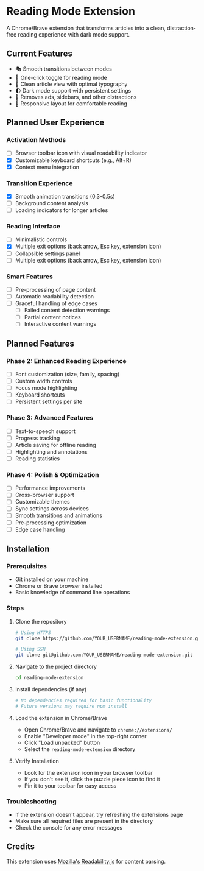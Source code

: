 # Reading Mode Extension

A Chrome/Brave extension that transforms articles into a clean, distraction-free reading experience with dark mode support.

## Current Features

- 🎭 Smooth transitions between modes
- 🔄 One-click toggle for reading mode
- 📖 Clean article view with optimal typography
- 🌓 Dark mode support with persistent settings
- 🎯 Removes ads, sidebars, and other distractions
- 📱 Responsive layout for comfortable reading

## Planned User Experience

### Activation Methods
- [ ] Browser toolbar icon with visual readability indicator
- [x] Customizable keyboard shortcuts (e.g., Alt+R)
- [x] Context menu integration

### Transition Experience
- [x] Smooth animation transitions (0.3-0.5s)
- [ ] Background content analysis
- [ ] Loading indicators for longer articles

### Reading Interface
- [ ] Minimalistic controls
- [x] Multiple exit options (back arrow, Esc key, extension icon)
- [ ] Collapsible settings panel
- [ ] Multiple exit options (back arrow, Esc key, extension icon)

### Smart Features
- [ ] Pre-processing of page content
- [ ] Automatic readability detection
- [ ] Graceful handling of edge cases
  - [ ] Failed content detection warnings
  - [ ] Partial content notices
  - [ ] Interactive content warnings

## Planned Features

### Phase 2: Enhanced Reading Experience
- [ ] Font customization (size, family, spacing)
- [ ] Custom width controls
- [ ] Focus mode highlighting
- [ ] Keyboard shortcuts
- [ ] Persistent settings per site

### Phase 3: Advanced Features
- [ ] Text-to-speech support
- [ ] Progress tracking
- [ ] Article saving for offline reading
- [ ] Highlighting and annotations
- [ ] Reading statistics

### Phase 4: Polish & Optimization
- [ ] Performance improvements
- [ ] Cross-browser support
- [ ] Customizable themes
- [ ] Sync settings across devices
- [ ] Smooth transitions and animations
- [ ] Pre-processing optimization
- [ ] Edge case handling

## Installation

### Prerequisites
- Git installed on your machine
- Chrome or Brave browser installed
- Basic knowledge of command line operations

### Steps
1. Clone the repository
   ```bash
   # Using HTTPS
   git clone https://github.com/YOUR_USERNAME/reading-mode-extension.git
   
   # Using SSH
   git clone git@github.com:YOUR_USERNAME/reading-mode-extension.git
   ```

2. Navigate to the project directory
   ```bash
   cd reading-mode-extension
   ```

3. Install dependencies (if any)
   ```bash
   # No dependencies required for basic functionality
   # Future versions may require npm install
   ```

4. Load the extension in Chrome/Brave
   - Open Chrome/Brave and navigate to `chrome://extensions/`
   - Enable "Developer mode" in the top-right corner
   - Click "Load unpacked" button
   - Select the `reading-mode-extension` directory

5. Verify Installation
   - Look for the extension icon in your browser toolbar
   - If you don't see it, click the puzzle piece icon to find it
   - Pin it to your toolbar for easy access

### Troubleshooting
- If the extension doesn't appear, try refreshing the extensions page
- Make sure all required files are present in the directory
- Check the console for any error messages

## Credits

This extension uses [Mozilla's Readability.js](https://github.com/mozilla/readability) for content parsing. 
